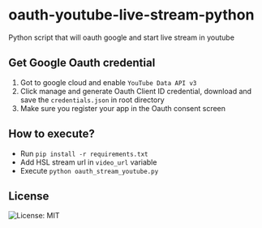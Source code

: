 # oauth-youtube-live-stream-python
Python script that will oauth google and start live stream in youtube

## Get Google Oauth credential
1. Got to google cloud and enable `YouTube Data API v3`
2. Click manage and generate Oauth Client ID credential, download and save the `credentials.json` in root directory
3. Make sure you register your app in the Oauth consent screen

## How to execute?
- Run `pip install -r requirements.txt`
- Add HSL stream url in `video_url` variable
- Execute `python oauth_stream_youtube.py`

## License
![License: MIT](https://img.shields.io/badge/License-MIT-green.svg)

